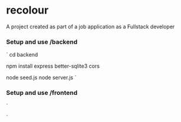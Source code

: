 # recolour
A project created as part of a job application as a Fullstack developer

### Setup and use /backend
`
cd backend

npm install express better-sqlite3 cors

node seed.js
node server.js
`

### Setup and use /frontend
`

`